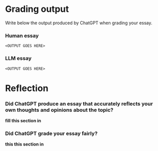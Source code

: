 # Grading output

Write below the output produced by ChatGPT when grading your essay.

### Human essay

```
<OUTPUT GOES HERE>
```

### LLM essay

```
<OUTPUT GOES HERE>
```

# Reflection

### Did ChatGPT produce an essay that accurately reflects your own thoughts and opinions about the topic?

**fill this section in**


### Did ChatGPT grade your essay fairly?

**this this section in**